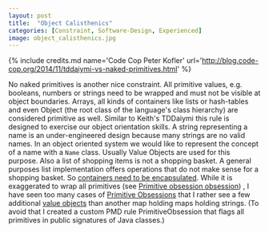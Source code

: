 ```yaml
---
layout: post
title:  "Object Calisthenics"
categories: [Constraint, Software-Design, Experienced]
image: object_calisthenics.jpg
---
```


{% include credits.md name='Code Cop Peter Kofler' url='http://blog.code-cop.org/2014/11/tddaiymi-vs-naked-primitives.html' %}

No naked primitives is another nice constraint. All primitive values,
e.g. booleans, numbers or strings need to be wrapped and must not be
visible at object boundaries. Arrays, all kinds of containers like lists
or hash-tables and even Object (the root class of the language's class
hierarchy) are considered primitive as well. Similar to Keith's TDDaiymi
this rule is designed to exercise our object orientation skills. A
string representing a name is an under-engineered design because many
strings are no valid names. In an object oriented system we would like
to represent the concept of a name with a `Name` class. Usually Value
Objects are used for this purpose. Also a list of shopping items is not
a shopping basket. A general purposes list implementation offers
operations that do not make sense for a shopping basket. So [containers
need to be encapsulated](http://wiki.c2.com/?PrimitiveObsession). While
it is exaggerated to wrap all primitives
(see [Primitive obsession obsession](http://blog.thecodewhisperer.com/permalink/primitive-obsession-obsession/))
, I have seen too many cases of
[Primitive Obsessions](http://wiki.c2.com/?PrimitiveObsession) that I
rather see a few additional
[value objects](https://sourcemaking.com/refactoring/encapsulate-collection)
than another map holding maps holding strings. (To avoid that I created
a custom PMD rule PrimitiveObsession that flags all primitives in public
signatures of Java classes.)